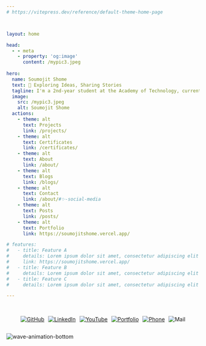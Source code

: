 ```yaml
---
# https://vitepress.dev/reference/default-theme-home-page



layout: home

head:
  - - meta
    - property: 'og:image'
      content: /mypic3.jpeg
      
hero:
  name: Soumojit Shome
  text: 🌟 Exploring Ideas, Sharing Stories
  tagline: I'm a 2nd-year student at the Academy of Technology, currently pursuing a degree in Electronics and Communication Engineering (ECE). My passion for technology extends beyond my coursework, as I have a keen interest in web development. I love exploring the world of coding and creating dynamic, user-friendly websites.
  image:
    src: /mypic3.jpeg
    alt: Soumojit Shome
  actions:
    - theme: alt
      text: Projects
      link: /projects/
    - theme: alt
      text: Certificates
      link: /certificates/
    - theme: alt
      text: About
      link: /about/
    - theme: alt
      text: Blogs
      link: /blogs/
    - theme: alt
      text: Contact
      link: /about/#✨-social-media
    - theme: alt
      text: Posts
      link: /posts/
    - theme: alt
      text: Portfolio
      link: https://soumojitshome.vercel.app/

# features:
#   - title: Feature A
#     details: Lorem ipsum dolor sit amet, consectetur adipiscing elit
#     link: https://soumojitshome.vercel.app/
#   - title: Feature B
#     details: Lorem ipsum dolor sit amet, consectetur adipiscing elit
#   - title: Feature C
#     details: Lorem ipsum dolor sit amet, consectetur adipiscing elit

---
```


<br>


<div style="display: flex; justify-content: center; flex-wrap: wrap; gap: 10px;">
 
[![GitHub](/assets/badge/github-badge.svg)](https://github.com/Soumojitshome2023) 

[![LinkedIn](/assets/badge/linkedin-badge.svg)](https://www.linkedin.com/in/soumojit-shome-90a190241)
  
[![YouTube](/assets/badge/youtube-badge.svg)](https://youtube.com/@soumojitshome)

[![Portfolio](/assets/badge/Portfolio-badge.svg)](https://soumojitshome.vercel.app/)

[![Phone](/assets/badge/MyPhone-badge.svg)](https://api.whatsapp.com/send/?phone=9062300500&text=Heyy)

![Mail](/assets/badge/MyMail-badge.svg)
  
</div> 

![wave-animation-bottom](/assets/techstacksvg/wave-animation-bottom.svg)